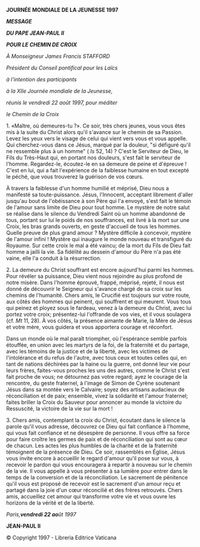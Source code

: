 **JOURNÉE MONDIALE DE LA JEUNESSE 1997**

***MESSAGE***

***DU PAPE JEAN-PAUL II***

***POUR LE CHEMIN DE CROIX***

*À Monseigneur James Francis STAFFORD*

*Président du Conseil pontifical pour les Laïcs*

*à l'intention des participants*

*à la XIIe Journée mondiale de la Jeunesse,*

*réunis le vendredi 22 août 1997, pour méditer*

*le Chemin de la Croix*

1\. «Maître, où demeures-tu ?». Ce soir, très chers jeunes, vous vous êtes mis à la suite du Christ alors qu'il s'avance sur le chemin de sa Passion. Levez les yeux vers le visage de celui qui vient vers vous et vous appelle. Qui cherchez-vous dans ce Jésus, marqué par la douleur, "si défiguré qu'il ne ressemble plus à un homme" ( *Is* 52, 14) ? C'est le Serviteur de Dieu, le Fils du Très-Haut qui, en portant nos douleurs, s'est fait le serviteur de l'homme. Regardez-le, écoutez-le en sa demeure de peine et d'épreuve ! C'est en lui, qui a fait l'expérience de la faiblesse humaine en tout excepté le péché, que vous trouverez la guérison de vos cœurs.

À travers la faiblesse d'un homme humilié et méprisé, Dieu nous a manifesté sa toute-puissance. Jésus, l'Innocent, acceptant librement d'aller jusqu'au bout de l'obéissance à son Père qui l'a envoyé, s'est fait le témoin de l'amour sans limite de Dieu pour tout homme. Le mystère de notre salut se réalise dans le silence du Vendredi Saint où un homme abandonné de tous, portant sur lui le poids de nos souffrances, est livré à la mort sur une Croix, les bras grands ouverts, en geste d'accueil de tous les hommes. Quelle preuve de plus grand amour ? Mystère difficile à concevoir, mystère de l'amour infini ! Mystère qui inaugure le monde nouveau et transfiguré du Royaume. Sur cette croix le mal a été vaincu; de la mort du Fils de Dieu fait homme a jailli la vie. Sa fidélité au dessein d'amour du Père n'a pas été vaine, elle l'a conduit à la résurrection.

2\. La demeure du Christ souffrant est encore aujourd'hui parmi les hommes. Pour révéler sa puissance, Dieu vient nous rejoindre au plus profond de notre misère. Dans l'homme éprouvé, frappé, méprisé, rejeté, il nous est donné de découvrir le Seigneur qui s'avance chargé de sa croix sur les chemins de l'humanité. Chers amis, le Crucifié est toujours sur votre route, aux côtés des hommes qui peinent, qui souffrent et qui meurent. Vous tous qui peinez et ployez sous le fardeau, venez à la demeure du Christ, avec lui portez votre croix; présentez-lui l'offrande de vos vies, et il vous soulagera (cf. *Mt* 11, 28). À vos côtés, la présence aimante de Marie, la Mère de Jésus et votre mère, vous guidera et vous apportera courage et réconfort.

Dans un monde où le mal paraît triompher, où l'espérance semble parfois étouffée, en union avec les martyrs de la foi, de la fraternité et du partage, avec les témoins de la justice et de la liberté, avec les victimes de l'intolérance et du refus de l'autre, avec tous ceux et toutes celles qui, en tant de nations déchirées par la haine ou la guerre, ont donné leur vie pour leurs frères, faites-vous proches les uns des autres, comme le Christ s'est fait proche de vous; ne détournez pas votre regard; ayez le courage de la rencontre, du geste fraternel, à l'image de Simon de Cyrène soutenant Jésus dans sa montée vers le Calvaire; soyez des artisans audacieux de réconciliation et de paix; ensemble, vivez la solidarité et l'amour fraternel; faites briller la Croix du Sauveur pour annoncer au monde la victoire du Ressuscité, la victoire de la vie sur la mort !

3\. Chers amis, contemplant la croix du Christ, écoutant dans le silence la parole qu'il vous adresse, découvrez ce Dieu qui fait confiance à l'homme, qui vous fait confiance et ne désespère de personne. Il vous offre sa force pour faire croître les germes de paix et de réconciliation qui sont au cœur de chacun. Les actes les plus humbles de la charité et de la fraternité témoignent de la présence de Dieu. Ce soir, rassemblés en Église, Jésus vous invite encore à accueillir le regard d'amour qu'il pose sur vous, à recevoir le pardon qui vous encouragera à repartir à nouveau sur le chemin de la vie. Il vous appelle à vous présenter à sa lumière pour entrer dans le temps de la conversion et de la réconciliation. Le sacrement de pénitence qu'il vous est proposé de recevoir est le sacrement d'un amour reçu et partagé dans la joie d'un cœur réconcilié et des frères retrouvés. Chers amis, accueillez cet amour qui transforme votre vie et vous ouvre les horizons de la vérité et de la liberté.

*Paris,**vendredi 22 ao**ût 1997*

**JEAN-PAUL II**

© Copyright 1997 - Libreria Editrice Vaticana